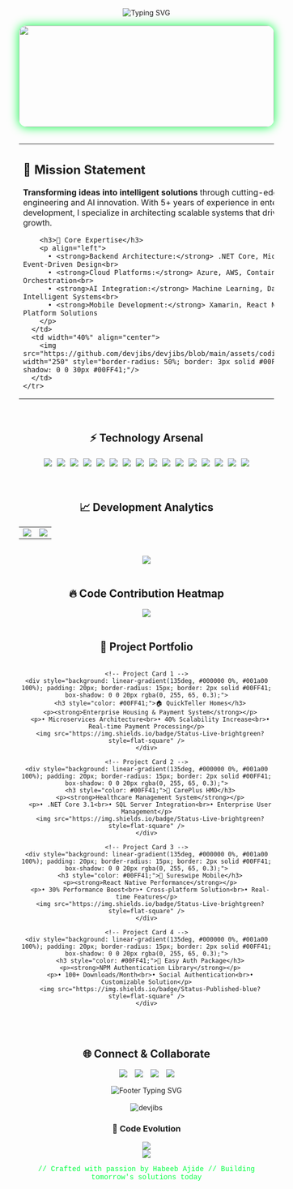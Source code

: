 
<!-- CUSTOM HEADER WITH MATRIX EFFECT -->
<div align="center">
  <img src="https://readme-typing-svg.herokuapp.com?font=Fira+Code&size=35&duration=3000&pause=1000&color=00FF41&center=true&vCenter=true&width=1000&lines=HABEEB+AJIDE;Experienced+Software+Engineer+%26+AI+Engineer;Building+the+Future+with+Code+%26+Intelligence;.NET+%7C+Cloud+%7C+Microservices+%7C+AI" alt="Typing SVG" />
</div>

<br>

<!-- CUSTOM MATRIX-STYLE BANNER -->
<div align="center">
  <img src="https://github.com/devjibs/devjibs/blob/main/assets/matrix_code.gif" width="100%" height="200" style="border-radius: 15px; box-shadow: 0 0 20px #00FF41;"/>
</div>

<br>

<!-- UNIQUE PROFILE LAYOUT -->
<div align="center">
  <table>
    <tr>
      <td width="60%">
        <h2>🎯 Mission Statement</h2>
        <p align="left">
          <strong>Transforming ideas into intelligent solutions</strong> through cutting-edge software engineering and AI innovation. 
          With 5+ years of experience in enterprise development, I specialize in architecting scalable systems that drive business growth.
        </p>
        
        <h3>🧠 Core Expertise</h3>
        <p align="left">
          • <strong>Backend Architecture:</strong> .NET Core, Microservices, Event-Driven Design<br>
          • <strong>Cloud Platforms:</strong> Azure, AWS, Container Orchestration<br>
          • <strong>AI Integration:</strong> Machine Learning, Data Analytics, Intelligent Systems<br>
          • <strong>Mobile Development:</strong> Xamarin, React Native, Cross-Platform Solutions
        </p>
      </td>
      <td width="40%" align="center">
        <img src="https://github.com/devjibs/devjibs/blob/main/assets/coding_avatar.gif" width="250" style="border-radius: 50%; border: 3px solid #00FF41; box-shadow: 0 0 30px #00FF41;"/>
      </td>
    </tr>
  </table>
</div>

<br>

<!-- INNOVATIVE TECH STACK VISUALIZATION -->
<div align="center">
  <h2>⚡ Technology Arsenal</h2>
  
  <!-- CUSTOM TECH GRID -->
  <div style="display: flex; flex-wrap: wrap; justify-content: center; gap: 10px; margin: 20px 0;">
    <img src="https://img.shields.io/badge/C%23-239120?style=for-the-badge&logo=c-sharp&logoColor=white&labelColor=000000" />
    <img src="https://img.shields.io/badge/.NET-5C2D91?style=for-the-badge&logo=.net&logoColor=white&labelColor=000000" />
    <img src="https://img.shields.io/badge/TypeScript-007ACC?style=for-the-badge&logo=typescript&logoColor=white&labelColor=000000" />
    <img src="https://img.shields.io/badge/Python-3776AB?style=for-the-badge&logo=python&logoColor=white&labelColor=000000" />
    <img src="https://img.shields.io/badge/Azure-0078D4?style=for-the-badge&logo=microsoft-azure&logoColor=white&labelColor=000000" />
    <img src="https://img.shields.io/badge/AWS-FF9900?style=for-the-badge&logo=amazon-aws&logoColor=white&labelColor=000000" />
    <img src="https://img.shields.io/badge/Docker-2496ED?style=for-the-badge&logo=docker&logoColor=white&labelColor=000000" />
    <img src="https://img.shields.io/badge/Kubernetes-326CE5?style=for-the-badge&logo=kubernetes&logoColor=white&labelColor=000000" />
    <img src="https://img.shields.io/badge/React-61DAFB?style=for-the-badge&logo=react&logoColor=white&labelColor=000000" />
    <img src="https://img.shields.io/badge/Angular-DD0031?style=for-the-badge&logo=angular&logoColor=white&labelColor=000000" />
    <img src="https://img.shields.io/badge/Node.js-339933?style=for-the-badge&logo=node.js&logoColor=white&labelColor=000000" />
    <img src="https://img.shields.io/badge/SQL%20Server-CC2927?style=for-the-badge&logo=microsoft-sql-server&logoColor=white&labelColor=000000" />
    <img src="https://img.shields.io/badge/MongoDB-47A248?style=for-the-badge&logo=mongodb&logoColor=white&labelColor=000000" />
    <img src="https://img.shields.io/badge/Redis-DC382D?style=for-the-badge&logo=redis&logoColor=white&labelColor=000000" />
    <img src="https://img.shields.io/badge/RabbitMQ-FF6600?style=for-the-badge&logo=rabbitmq&logoColor=white&labelColor=000000" />
    <img src="https://img.shields.io/badge/TensorFlow-FF6F00?style=for-the-badge&logo=tensorflow&logoColor=white&labelColor=000000" />
  </div>
</div>

<br>

<!-- CUSTOM STATS LAYOUT -->
<div align="center">
  <h2>📈 Development Analytics</h2>
  
  <table>
    <tr>
      <td width="50%">
        <img src="https://github-readme-stats.vercel.app/api?username=devjibs&show_icons=true&theme=dark&hide_border=true&bg_color=000000&title_color=00FF41&icon_color=00FF41&text_color=ffffff&include_all_commits=true&count_private=true" />
      </td>
      <td width="50%">
        <img src="https://github-readme-streak-stats.herokuapp.com/?user=devjibs&theme=dark&hide_border=true&background=000000&stroke=00FF41&ring=00FF41&fire=00FF41&currStreakNum=00FF41&sideNums=00FF41&currStreakLabel=00FF41&sideLabels=00FF41&dates=ffffff" />
      </td>
    </tr>
  </table>
  
  <br>
  
  <img src="https://github-readme-stats.vercel.app/api/top-langs/?username=devjibs&theme=dark&hide_border=true&bg_color=000000&title_color=00FF41&text_color=ffffff&layout=compact&langs_count=8" />
</div>

<br>

<!-- CUSTOM CONTRIBUTION GRAPH -->
<div align="center">
  <h2>🔥 Code Contribution Heatmap</h2>
  <img src="https://github-readme-activity-graph.vercel.app/graph?username=devjibs&theme=dark&hide_border=true&bg_color=000000&color=00FF41&line=00FF41&point=00FF41&area=true&custom_title=Development%20Activity" />
</div>

<br>

<!-- UNIQUE PROJECT SHOWCASE -->
<div align="center">
  <h2>🚀 Project Portfolio</h2>
  
  <div style="display: grid; grid-template-columns: repeat(auto-fit, minmax(300px, 1fr)); gap: 20px; margin: 20px 0;">
    
    <!-- Project Card 1 -->
    <div style="background: linear-gradient(135deg, #000000 0%, #001a00 100%); padding: 20px; border-radius: 15px; border: 2px solid #00FF41; box-shadow: 0 0 20px rgba(0, 255, 65, 0.3);">
      <h3 style="color: #00FF41;">🏠 QuickTeller Homes</h3>
      <p><strong>Enterprise Housing & Payment System</strong></p>
      <p>• Microservices Architecture<br>• 40% Scalability Increase<br>• Real-time Payment Processing</p>
      <img src="https://img.shields.io/badge/Status-Live-brightgreen?style=flat-square" />
    </div>
    
    <!-- Project Card 2 -->
    <div style="background: linear-gradient(135deg, #000000 0%, #001a00 100%); padding: 20px; border-radius: 15px; border: 2px solid #00FF41; box-shadow: 0 0 20px rgba(0, 255, 65, 0.3);">
      <h3 style="color: #00FF41;">🏥 CarePlus HMO</h3>
      <p><strong>Healthcare Management System</strong></p>
      <p>• .NET Core 3.1<br>• SQL Server Integration<br>• Enterprise User Management</p>
      <img src="https://img.shields.io/badge/Status-Live-brightgreen?style=flat-square" />
    </div>
    
    <!-- Project Card 3 -->
    <div style="background: linear-gradient(135deg, #000000 0%, #001a00 100%); padding: 20px; border-radius: 15px; border: 2px solid #00FF41; box-shadow: 0 0 20px rgba(0, 255, 65, 0.3);">
      <h3 style="color: #00FF41;">📱 Sureswipe Mobile</h3>
      <p><strong>React Native Performance</strong></p>
      <p>• 30% Performance Boost<br>• Cross-platform Solution<br>• Real-time Features</p>
      <img src="https://img.shields.io/badge/Status-Live-brightgreen?style=flat-square" />
    </div>
    
    <!-- Project Card 4 -->
    <div style="background: linear-gradient(135deg, #000000 0%, #001a00 100%); padding: 20px; border-radius: 15px; border: 2px solid #00FF41; box-shadow: 0 0 20px rgba(0, 255, 65, 0.3);">
      <h3 style="color: #00FF41;">🔐 Easy Auth Package</h3>
      <p><strong>NPM Authentication Library</strong></p>
      <p>• 100+ Downloads/Month<br>• Social Authentication<br>• Customizable Solution</p>
      <img src="https://img.shields.io/badge/Status-Published-blue?style=flat-square" />
    </div>
    
  </div>
</div>

<br>

<!-- CUSTOM SOCIAL LINKS -->
<div align="center">
  <h2>🌐 Connect & Collaborate</h2>
  
  <div style="display: flex; justify-content: center; gap: 15px; flex-wrap: wrap;">
    <a href="https://linkedin.com/in/habeeb-ajide-434bb61a8/" style="text-decoration: none;">
      <img src="https://img.shields.io/badge/LinkedIn-0077B5?style=for-the-badge&logo=linkedin&logoColor=white&labelColor=000000" />
    </a>
    <a href="https://github.com/devjibs" style="text-decoration: none;">
      <img src="https://img.shields.io/badge/GitHub-100000?style=for-the-badge&logo=github&logoColor=white&labelColor=000000" />
    </a>
    <a href="https://medium.com/@ajidejibola" style="text-decoration: none;">
      <img src="https://img.shields.io/badge/Medium-12100E?style=for-the-badge&logo=medium&logoColor=white&labelColor=000000" />
    </a>
    <a href="mailto:ajidejibola@yahoo.com" style="text-decoration: none;">
      <img src="https://img.shields.io/badge/Email-D14836?style=for-the-badge&logo=gmail&logoColor=white&labelColor=000000" />
    </a>
  </div>
</div>

<br>

<!-- CUSTOM FOOTER -->
<div align="center">
  <img src="https://readme-typing-svg.herokuapp.com?font=Fira+Code&size=20&duration=2000&pause=1000&color=00FF41&center=true&vCenter=true&width=600&lines=Building+the+Future+%7C+One+Commit+at+a+Time;Ready+to+Collaborate+%7C+Let's+Connect!" alt="Footer Typing SVG" />
</div>

<br>

<div align="center">
  <img src="https://komarev.com/ghpvc/?username=devjibs&label=Profile%20views&color=00FF41&style=flat" alt="devjibs" />
</div>

<!-- Custom Snake Animation -->
<div align="center">
  <h3>🐍 Code Evolution</h3>
  <img src="https://github.com/devjibs/devjibs/blob/output/github-contribution-grid-snake.svg" />
</div>

<!-- Unique Footer -->
<div align="center">
  <img src="https://capsule-render.vercel.app/api?type=waving&color=00FF41&height=100&section=footer&text=Innovation+Never+Stops&fontSize=25&fontColor=000000" />
</div>

<!-- Signature -->
<div align="center">
  <p style="color: #00FF41; font-family: 'Courier New', monospace;">
    // Crafted with passion by Habeeb Ajide
    // Building tomorrow's solutions today
  </p>
</div>
